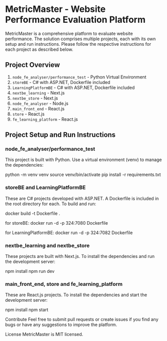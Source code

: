 # MetricMaster - Website Performance Evaluation Platform

MetricMaster is a comprehensive platform to evaluate website performance. The solution comprises multiple projects, each with its own setup and run instructions. Please follow the respective instructions for each project as described below.

## Project Overview

1. `node_fe_analyser/performance_test` - Python Virtual Environment
2. `storeBE` - C# with ASP.NET, Dockerfile included
3. `LearningPlatformBE` - C# with ASP.NET, Dockerfile included
4. `nextbe_learning` - Next.js
5. `nextbe_store` - Next.js
6. `node_fe_analyser` - Node.js
7. `main_front_end` - React.js
8. `store` - React.js
9. `fe_learning_platform` - React.js

## Project Setup and Run Instructions

### node_fe_analyser/performance_test

This project is built with Python. Use a virtual environment (venv) to manage the dependencies:

python -m venv venv
source venv/bin/activate
pip install -r requirements.txt


### storeBE and LearningPlatformBE
These are C# projects developed with ASP.NET. A Dockerfile is included in the root directory for each. To build and run:


docker build -t Dockerfile .

for storeBE:
docker run -d -p 324:7080 Dockerfile

for LearningPlatformBE:
docker run -d -p 324:7082 Dockerfile



### nextbe_learning and nextbe_store
These projects are built with Next.js. To install the dependencies and run the development server:


npm install
npm run dev


### main_front_end, store and fe_learning_platform
These are React.js projects. To install the dependencies and start the development server:

npm install
npm start


Contribute
Feel free to submit pull requests or create issues if you find any bugs or have any suggestions to improve the platform.

License
MetricMaster is MIT licensed.







